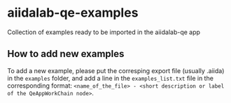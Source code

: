 # aiidalab-qe-examples
Collection of examples ready to be imported in the aiidalab-qe app

## How to add new examples
To add a new example, please put the corresping export file (usually <name>.aiida) in the `examples` folder, and add a line in the `examples_list.txt` file in the corresponding format: `<name_of_the_file> - <short description or label of the QeAppWorkChain node>`.  
